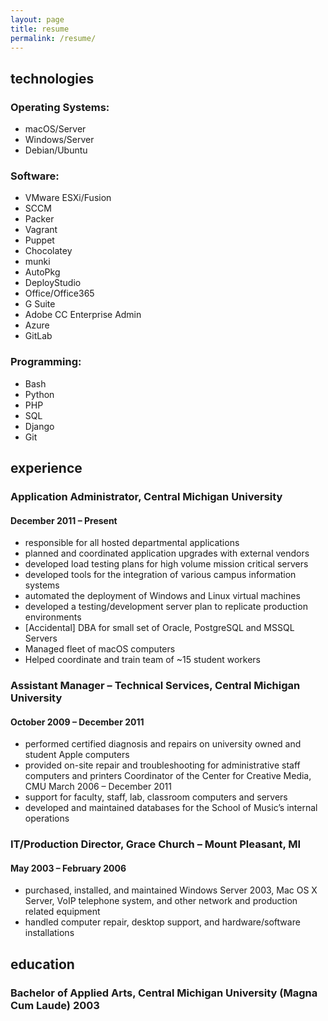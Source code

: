 ```yaml
---
layout: page
title: resume
permalink: /resume/
---
```


## technologies
### Operating Systems:
- macOS/Server
- Windows/Server
- Debian/Ubuntu

### Software:
- VMware ESXi/Fusion
- SCCM
- Packer
- Vagrant
- Puppet
- Chocolatey
- munki
- AutoPkg
- DeployStudio
- Office/Office365
- G Suite
- Adobe CC Enterprise Admin
- Azure
- GitLab

### Programming:
- Bash
- Python
- PHP
- SQL
- Django
- Git

## experience

### Application Administrator, Central Michigan University
#### December 2011 – Present
- responsible for all hosted departmental applications
- planned and coordinated application upgrades with external vendors
- developed load testing plans for high volume mission critical servers
- developed tools for the integration of various campus information systems
- automated the deployment of Windows and Linux virtual machines
- developed a testing/development server plan to replicate production environments
- [Accidental] DBA for small set of Oracle, PostgreSQL and MSSQL Servers
- Managed fleet of macOS computers
- Helped coordinate and train team of ~15 student workers

### Assistant Manager – Technical Services, Central Michigan University
#### October 2009 – December 2011
- performed certified diagnosis and repairs on university owned and student Apple computers
- provided on-site repair and troubleshooting for administrative staff computers and printers
Coordinator of the Center for Creative Media, CMU March 2006 – December 2011
- support for faculty, staff, lab, classroom computers and servers
- developed and maintained databases for the School of Music’s internal operations

### IT/Production Director, Grace Church – Mount Pleasant, MI
#### May 2003 – February 2006
- purchased, installed, and maintained Windows Server 2003, Mac OS X Server, VoIP
telephone system, and other network and production related equipment
- handled computer repair, desktop support, and hardware/software installations

## education

### Bachelor of Applied Arts, Central Michigan University (Magna Cum Laude) 2003
